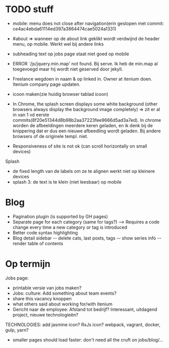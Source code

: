 TODO stuff
==========

- mobile: menu does not close after navigation(erin geslopen met commit: ce4ac4ebda61114ed397a3864474cae5024a1331)

- #about => wanneer op de about link geklikt wordt verdwijnd de header menu, op mobile. Werkt wel bij andere links

- subheading text op jobs page staat niet goed op mobile

- ERROR `/js/jquery.min.map' not found. Bij serve. Ik heb de min.map al toegevoegd maar hij wordt niet geserved door jekyll.

- Freelance wegdoen in naam & op linked in. Owner at itenium doen. Itenium company page updaten.

- icoon maken(zie huidig browser tablad icoon)

- In Chrome, the splash screen displays some white background (other browsers always display the background image completely)
=> zit er al in van 1 vd eerste commits(8f20e51344d8b98b2aa37223fee9666d5ad3a7ed). In chrome worden de afbeeldingen meerdere keren geladen, en ik denk bij de knippering dat er dus een nieuwe afbeedling wordt geladen.
Bij andere browsers of de originele templ. niet.

- Responsiveness of site is not ok (can scroll horizontally on small devices)


Splash
- de fixed length van de labels om ze te alignen werkt niet op kleinere devices
- splash 3: de text is te klein (niet leesbaar) op mobile






Blog
====
- Pagination plugin (is supported by GH pages)
- Separate page for each category (same for tags?) --> Requires a code change every time a new category or tag is introduced
- Better code syntax highlighting
- Blog detail sidebar
-- delete cats, last posts, tags
-- show series info
-- render table of contents


Op termijn
==========

Jobs page:
- printable versie van jobs maken?
- Jobs: culture: Add something about team events?
- share this vacancy knoppen
- what others said about working for/with itenium
- Gericht naar de employee: Afstand tot bedrijf? Interessant, uitdagend project, nieuwe technologieën?

TECHNOLOGIES:
add jasmine icon?
RxJs icon?
webpack, vagrant, docker, gulp, yarn?

- smaller pages should load faster: don't need all the cruft on jobs/blog/...
